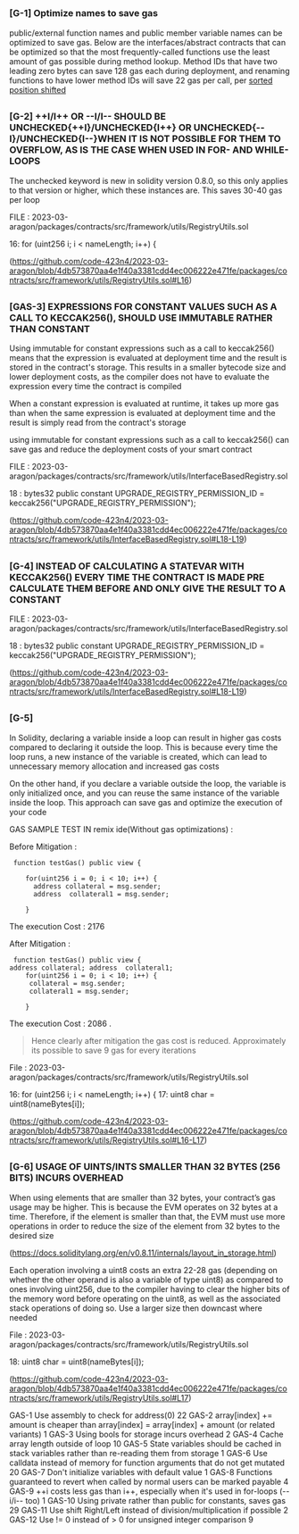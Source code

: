 ## 
### [G-1] Optimize names to save gas

public/external function names and public member variable names can be optimized to save gas. Below are the interfaces/abstract contracts that can be optimized so that the most frequently-called functions use the least amount of gas possible during method lookup. Method IDs that have two leading zero bytes can save 128 gas each during deployment, and renaming functions to have lower method IDs will save 22 gas per call, per [sorted position shifted](https://medium.com/joyso/solidity-how-does-function-name-affect-gas-consumption-in-smart-contract-47d270d8ac92)



##  

### [G-2]  ++I/I++ OR --I/I-- SHOULD BE UNCHECKED{++I}/UNCHECKED{I++} OR  UNCHECKED{--I}/UNCHECKED{I--}WHEN IT IS NOT POSSIBLE FOR THEM TO OVERFLOW, AS IS THE CASE WHEN USED IN FOR- AND WHILE-LOOPS

The unchecked keyword is new in solidity version 0.8.0, so this only applies to that version or higher, which these instances are. This saves 30-40 gas per loop

FILE : 2023-03-aragon/packages/contracts/src/framework/utils/RegistryUtils.sol

   16: for (uint256 i; i < nameLength; i++) {

(https://github.com/code-423n4/2023-03-aragon/blob/4db573870aa4e1f40a3381cdd4ec006222e471fe/packages/contracts/src/framework/utils/RegistryUtils.sol#L16)

##

### [GAS-3] EXPRESSIONS FOR CONSTANT VALUES SUCH AS A CALL TO KECCAK256(), SHOULD USE IMMUTABLE RATHER THAN CONSTANT

Using immutable for constant expressions such as a call to keccak256() means that the expression is evaluated at deployment time and the result is stored in the contract's storage. This results in a smaller bytecode size and lower deployment costs, as the compiler does not have to evaluate the expression every time the contract is compiled

When a constant expression is evaluated at runtime, it takes up more gas than when the same expression is evaluated at deployment time and the result is simply read from the contract's storage

using immutable for constant expressions such as a call to keccak256() can save gas and reduce the deployment costs of your smart contract

FILE : 2023-03-aragon/packages/contracts/src/framework/utils/InterfaceBasedRegistry.sol

   18 :  bytes32 public constant UPGRADE_REGISTRY_PERMISSION_ID =
        keccak256("UPGRADE_REGISTRY_PERMISSION");

(https://github.com/code-423n4/2023-03-aragon/blob/4db573870aa4e1f40a3381cdd4ec006222e471fe/packages/contracts/src/framework/utils/InterfaceBasedRegistry.sol#L18-L19)

##

### [G-4] INSTEAD OF CALCULATING A STATEVAR WITH KECCAK256() EVERY TIME THE CONTRACT IS MADE PRE CALCULATE THEM BEFORE AND ONLY GIVE THE RESULT TO A CONSTANT

FILE : 2023-03-aragon/packages/contracts/src/framework/utils/InterfaceBasedRegistry.sol

   18 :  bytes32 public constant UPGRADE_REGISTRY_PERMISSION_ID =
        keccak256("UPGRADE_REGISTRY_PERMISSION");

(https://github.com/code-423n4/2023-03-aragon/blob/4db573870aa4e1f40a3381cdd4ec006222e471fe/packages/contracts/src/framework/utils/InterfaceBasedRegistry.sol#L18-L19)

##

### [G-5] 

In Solidity, declaring a variable inside a loop can result in higher gas costs compared to declaring it outside the loop. This is because every time the loop runs, a new instance of the variable is created, which can lead to unnecessary memory allocation and increased gas costs

On the other hand, if you declare a variable outside the loop, the variable is only initialized once, and you can reuse the same instance of the variable inside the loop. This approach can save gas and optimize the execution of your code

GAS SAMPLE TEST IN remix ide(Without gas optimizations) :

Before Mitigation :

     function testGas() public view {

        for(uint256 i = 0; i < 10; i++) {
          address collateral = msg.sender;
          address  collateral1 = msg.sender;
            
        }

The execution Cost : 2176 

After Mitigation :

     function testGas() public view {
    address collateral; address  collateral1;
        for(uint256 i = 0; i < 10; i++) {
         collateral = msg.sender;
         collateral1 = msg.sender;
            
        }

The execution Cost : 2086 . 

>  Hence clearly after mitigation the gas cost is reduced. Approximately its possible to save 9 gas for every iterations 

File : 2023-03-aragon/packages/contracts/src/framework/utils/RegistryUtils.sol

   16:  for (uint256 i; i < nameLength; i++) {
   17:  uint8 char = uint8(nameBytes[i]);

(https://github.com/code-423n4/2023-03-aragon/blob/4db573870aa4e1f40a3381cdd4ec006222e471fe/packages/contracts/src/framework/utils/RegistryUtils.sol#L16-L17)

##

### [G-6] USAGE OF UINTS/INTS SMALLER THAN 32 BYTES (256 BITS) INCURS OVERHEAD

When using elements that are smaller than 32 bytes, your contract’s gas usage may be higher. This is because the EVM operates on 32 bytes at a time. Therefore, if the element is smaller than that, the EVM must use more operations in order to reduce the size of the element from 32 bytes to the desired size

(https://docs.soliditylang.org/en/v0.8.11/internals/layout_in_storage.html)

Each operation involving a uint8 costs an extra 22-28 gas (depending on whether the other operand is also a variable of type uint8) as compared to ones involving uint256, due to the compiler having to clear the higher bits of the memory word before operating on the uint8, as well as the associated stack operations of doing so. Use a larger size then downcast where needed

File : 2023-03-aragon/packages/contracts/src/framework/utils/RegistryUtils.sol

  18: uint8 char = uint8(nameBytes[i]);

(https://github.com/code-423n4/2023-03-aragon/blob/4db573870aa4e1f40a3381cdd4ec006222e471fe/packages/contracts/src/framework/utils/RegistryUtils.sol#L17)











GAS-1	Use assembly to check for address(0)	22
GAS-2	array[index] += amount is cheaper than array[index] = array[index] + amount (or related variants)	1
GAS-3	Using bools for storage incurs overhead	2
GAS-4	Cache array length outside of loop	10
GAS-5	State variables should be cached in stack variables rather than re-reading them from storage	1
GAS-6	Use calldata instead of memory for function arguments that do not get mutated	20
GAS-7	Don't initialize variables with default value	1
GAS-8	Functions guaranteed to revert when called by normal users can be marked payable	4
GAS-9	++i costs less gas than i++, especially when it's used in for-loops (--i/i-- too)	1
GAS-10	Using private rather than public for constants, saves gas	29
GAS-11	Use shift Right/Left instead of division/multiplication if possible	2
GAS-12	Use != 0 instead of > 0 for unsigned integer comparison	9







